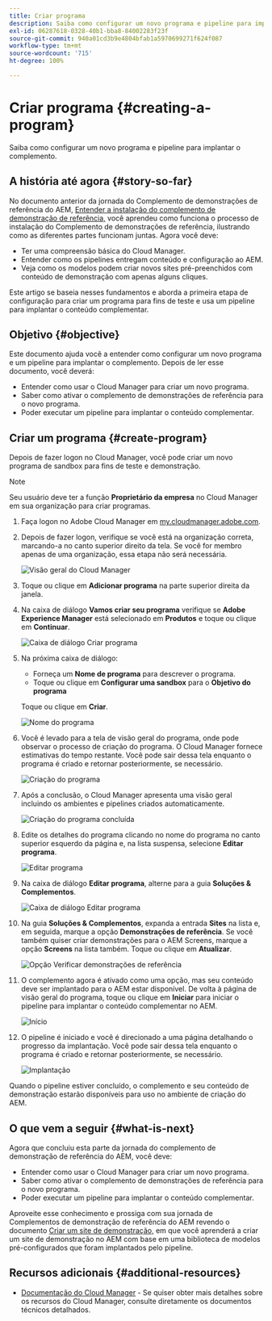 ```yaml
---
title: Criar programa
description: Saiba como configurar um novo programa e pipeline para implantar o complemento.
exl-id: 06287618-0328-40b1-bba8-84002283f23f
source-git-commit: 940a01cd3b9e4804bfab1a5970699271f624f087
workflow-type: tm+mt
source-wordcount: '715'
ht-degree: 100%

---
```


# Criar programa {#creating-a-program}

Saiba como configurar um novo programa e pipeline para implantar o complemento.

## A história até agora {#story-so-far}

No documento anterior da jornada do Complemento de demonstrações de referência do AEM, [Entender a instalação do complemento de demonstração de referência,](installation.md) você aprendeu como funciona o processo de instalação do Complemento de demonstrações de referência, ilustrando como as diferentes partes funcionam juntas. Agora você deve:

* Ter uma compreensão básica do Cloud Manager.
* Entender como os pipelines entregam conteúdo e configuração ao AEM.
* Veja como os modelos podem criar novos sites pré-preenchidos com conteúdo de demonstração com apenas alguns cliques.

Este artigo se baseia nesses fundamentos e aborda a primeira etapa de configuração para criar um programa para fins de teste e usa um pipeline para implantar o conteúdo complementar.

## Objetivo {#objective}

Este documento ajuda você a entender como configurar um novo programa e um pipeline para implantar o complemento. Depois de ler esse documento, você deverá:

* Entender como usar o Cloud Manager para criar um novo programa.
* Saber como ativar o complemento de demonstrações de referência para o novo programa.
* Poder executar um pipeline para implantar o conteúdo complementar.

## Criar um programa {#create-program}

Depois de fazer logon no Cloud Manager, você pode criar um novo programa de sandbox para fins de teste e demonstração.

>[!NOTE]
>
>Seu usuário deve ter a função **Proprietário da empresa** no Cloud Manager em sua organização para criar programas.

1. Faça logon no Adobe Cloud Manager em [my.cloudmanager.adobe.com](https://my.cloudmanager.adobe.com/).

1. Depois de fazer logon, verifique se você está na organização correta, marcando-a no canto superior direito da tela. Se você for membro apenas de uma organização, essa etapa não será necessária.

   ![Visão geral do Cloud Manager](assets/cloud-manager.png)

1. Toque ou clique em **Adicionar programa** na parte superior direita da janela.

1. Na caixa de diálogo **Vamos criar seu programa** verifique se **Adobe Experience Manager** está selecionado em **Produtos** e toque ou clique em **Continuar**.

   ![Caixa de diálogo Criar programa](assets/create-program.png)

1. Na próxima caixa de diálogo:

   * Forneça um **Nome de programa** para descrever o programa.
   * Toque ou clique em **Configurar uma sandbox** para o **Objetivo do programa**

   Toque ou clique em **Criar**.

   ![Nome do programa](assets/program-name.png)

1. Você é levado para a tela de visão geral do programa, onde pode observar o processo de criação do programa. O Cloud Manager fornece estimativas do tempo restante. Você pode sair dessa tela enquanto o programa é criado e retornar posteriormente, se necessário.

   ![Criação do programa](assets/program-creation.png)

1. Após a conclusão, o Cloud Manager apresenta uma visão geral incluindo os ambientes e pipelines criados automaticamente.

   ![Criação do programa concluída](assets/creation-complete.png)

1. Edite os detalhes do programa clicando no nome do programa no canto superior esquerdo da página e, na lista suspensa, selecione **Editar programa**.

   ![Editar programa](assets/edit-program.png)

1. Na caixa de diálogo **Editar programa**, alterne para a guia **Soluções &amp; Complementos**.

   ![Caixa de diálogo Editar programa](assets/edit-program-dialog.png)

1. Na guia **Soluções &amp; Complementos**, expanda a entrada **Sites** na lista e, em seguida, marque a opção **Demonstrações de referência**. Se você também quiser criar demonstrações para o AEM Screens, marque a opção **Screens** na lista também. Toque ou clique em **Atualizar**.

   ![Opção Verificar demonstrações de referência](assets/edit-program-add-on.png)

1. O complemento agora é ativado como uma opção, mas seu conteúdo deve ser implantado para o AEM estar disponível. De volta à página de visão geral do programa, toque ou clique em **Iniciar** para iniciar o pipeline para implantar o conteúdo complementar no AEM.

   ![Início](assets/deploy.png)

1. O pipeline é iniciado e você é direcionado a uma página detalhando o progresso da implantação. Você pode sair dessa tela enquanto o programa é criado e retornar posteriormente, se necessário.

   ![Implantação](assets/deployment.png)

Quando o pipeline estiver concluído, o complemento e seu conteúdo de demonstração estarão disponíveis para uso no ambiente de criação do AEM.

## O que vem a seguir {#what-is-next}

Agora que concluiu esta parte da jornada do complemento de demonstração de referência do AEM, você deve:

* Entender como usar o Cloud Manager para criar um novo programa.
* Saber como ativar o complemento de demonstrações de referência para o novo programa.
* Poder executar um pipeline para implantar o conteúdo complementar.

Aproveite esse conhecimento e prossiga com sua jornada de Complementos de demonstração de referência do AEM revendo o documento [Criar um site de demonstração,](create-site.md) em que você aprenderá a criar um site de demonstração no AEM com base em uma biblioteca de modelos pré-configurados que foram implantados pelo pipeline.

## Recursos adicionais {#additional-resources}

* [Documentação do Cloud Manager](https://experienceleague.adobe.com/docs/experience-manager-cloud-service/onboarding/onboarding-concepts/cloud-manager-introduction.html?lang=pt_BR) - Se quiser obter mais detalhes sobre os recursos do Cloud Manager, consulte diretamente os documentos técnicos detalhados.

